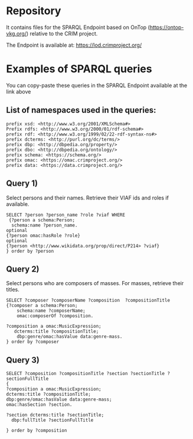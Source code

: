 # Repository
It contains files for the SPARQL Endpoint based on OnTop (https://ontop-vkg.org/) relative to the CRIM project. 

The Endpoint is available at: https://lod.crimproject.org/

# Examples of SPARQL queries

You can copy-paste these queries in the SPARQL Endpoint available at the link above

## List of namespaces used in the queries:

```sparql
prefix xsd: <http://www.w3.org/2001/XMLSchema#>
Prefix rdfs: <http://www.w3.org/2000/01/rdf-schema#>
prefix rdf: <http://www.w3.org/1999/02/22-rdf-syntax-ns#>
prefix dcterms: <http://purl.org/dc/terms/>
prefix dbp: <http://dbpedia.org/property/>
prefix dbo: <http://dbpedia.org/ontology/>
prefix schema: <https://schema.org/>
prefix omac: <https://omac.crimproject.org/>
prefix data: <https://data.crimproject.org/> 
```


## Query 1)
Select persons and their names. Retrieve their VIAF ids and roles if available. 

```sparql
SELECT ?person ?person_name ?role ?viaf WHERE
 {?person a schema:Person;
  schema:name ?person_name.
optional
{?person omac:hasRole ?role}
optional
{?person <http://www.wikidata.org/prop/direct/P214> ?viaf}
} order by ?person
```

## Query 2)
Select persons who are composers of masses. For masses, retrieve their titles.  

```sparql
SELECT ?composer ?composerName ?composition  ?compositionTitle
{?composer a schema:Person;
  	schema:name ?composerName;
  	omac:composerOf ?composition.
  
?composition a omac:MusicExpression;
   dcterms:title ?compositionTitle;
    dbp:genre/omac:hasValue data:genre-mass.
} order by ?composer
```

## Query 3)
```sparql
SELECT ?composition ?compositionTitle ?section ?sectionTitle ?sectionFullTitle
{
?composition a omac:MusicExpression;
dcterms:title ?compositionTitle;
dbp:genre/omac:hasValue data:genre-mass;
omac:hasSection ?section.

?section dcterms:title ?sectionTitle;
  dbp:fullTitle ?sectionFullTitle

} order by ?composition
```




